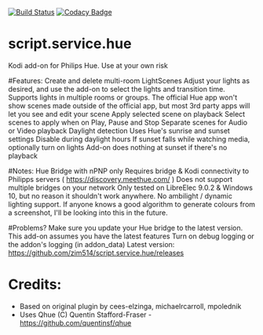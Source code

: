 [![Build Status](https://travis-ci.com/zim514/script.service.hue.svg?branch=master)](https://travis-ci.com/zim514/script.service.hue) [![Codacy Badge](https://api.codacy.com/project/badge/Grade/1a4a910144f044208821341f1a07c38e)](https://www.codacy.com/app/zim514/script.service.hue?utm_source=github.com&amp;utm_medium=referral&amp;utm_content=zim514/script.service.hue&amp;utm_campaign=Badge_Grade)
# script.service.hue
Kodi add-on for Philips Hue. Use at your own risk

#Features:
Create and delete multi-room LightScenes
Adjust your lights as desired, and use the add-on to select the lights and transition time.
Supports lights in multiple rooms or groups.
The official Hue app won't show scenes made outside of the official app, but most 3rd party apps will let you see and edit your scene
   Apply selected scene on playback
Select scenes to apply when on Play, Pause and Stop
Separate scenes for Audio or Video playback
   Daylight detection
Uses Hue's sunrise and sunset settings
Disable during daylight hours
If sunset falls while watching media, optionally turn on lights
Add-on does nothing at sunset if there's no playback

#Notes:
Hue Bridge with nPNP only
Requires bridge & Kodi connectivity to Philipps servers ( https://discovery.meethue.com/ ) 
Does not support multiple bridges on your network
Only tested on LibreElec 9.0.2 & Windows 10, but no reason it shouldn't work anywhere.
No ambilight / dynamic lighting support.
If anyone knows a good algorithm to generate colours from a screenshot, I'll be looking into this in the future.

#Problems?
Make sure you update your Hue bridge to the latest version. This add-on assumes you have the latest features
Turn on debug logging or the addon's logging (in addon_data)
Latest version:
https://github.com/zim514/script.service.hue/releases

# Credits:
- Based on original plugin by cees-elzinga, michaelrcarroll, mpolednik
- Uses Qhue (C) Quentin Stafford-Fraser - https://github.com/quentinsf/qhue

 

